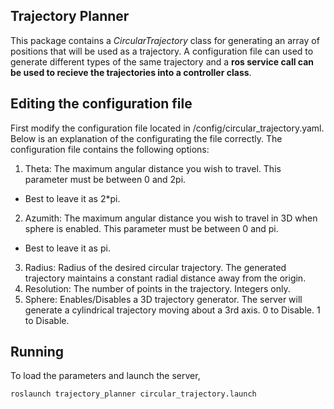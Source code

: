 ## Trajectory Planner

This package contains a *CircularTrajectory* class for generating an array of positions that will be used as a trajectory. A configuration file can used to generate different types of the same trajectory and a **ros service call can be used
to recieve the trajectories into a controller class**. 

## Editing the configuration file

First modify the configuration file located in /config/circular_trajectory.yaml. Below is an explanation of the configurating the file correctly. The configuration file contains the following options: 

1. Theta: The maximum angular distance you wish to travel. This parameter must be between 0 and 2pi.
  * Best to leave it as 2*pi.
2. Azumith: The maximum angular distance you wish to travel in 3D when sphere is enabled. This parameter must be between 0 and pi. 
  * Best to leave it as pi. 
3. Radius: Radius of the desired circular trajectory. The generated trajectory maintains a constant radial distance away from the origin. 
4. Resolution: The number of points in the trajectory. Integers only.
5. Sphere: Enables/Disables a 3D trajectory generator. The server will generate a cylindrical trajectory moving about a 3rd axis. 0 to Disable. 1 to Disable. 

## Running
To load the parameters and launch the server, 
```
roslaunch trajectory_planner circular_trajectory.launch 
```